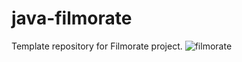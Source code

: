 # java-filmorate
Template repository for Filmorate project.
![filmorate](https://github.com/naumich1984/java-filmorate/assets/137167222/4e31c0e1-d126-47c3-bb2f-4268d73bf8af)
